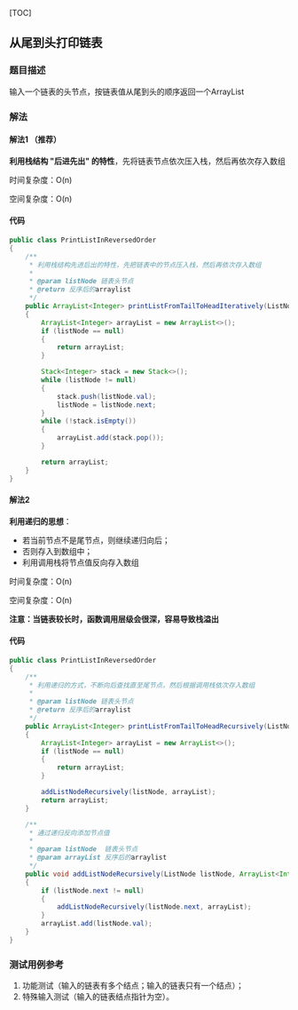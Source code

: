 [TOC]

## 从尾到头打印链表

### 题目描述
输入一个链表的头节点，按链表值从尾到头的顺序返回一个ArrayList

### 解法

#### 解法1 （推荐）
**利用栈结构 "后进先出" 的特性**，先将链表节点依次压入栈，然后再依次存入数组

时间复杂度：O(n)

空间复杂度：O(n)

#### 代码
```java
public class PrintListInReversedOrder
{
    /**
     * 利用栈结构先进后出的特性，先把链表中的节点压入栈，然后再依次存入数组
     *
     * @param listNode 链表头节点
     * @return 反序后的arraylist
     */
    public ArrayList<Integer> printListFromTailToHeadIteratively(ListNode listNode)
    {
        ArrayList<Integer> arrayList = new ArrayList<>();
        if (listNode == null)
        {
            return arrayList;
        }

        Stack<Integer> stack = new Stack<>();
        while (listNode != null)
        {
            stack.push(listNode.val);
            listNode = listNode.next;
        }
        while (!stack.isEmpty())
        {
            arrayList.add(stack.pop());
        }

        return arrayList;
    }
}
```



#### 解法2
**利用递归的思想**：

+ 若当前节点不是尾节点，则继续递归向后；
+ 否则存入到数组中；
+ 利用调用栈将节点值反向存入数组

时间复杂度：O(n)

空间复杂度：O(n) 

**注意：当链表较长时，函数调用层级会很深，容易导致栈溢出**

#### 代码
```java
public class PrintListInReversedOrder
{
    /**
     * 利用递归的方式，不断向后查找直至尾节点，然后根据调用栈依次存入数组
     *
     * @param listNode 链表头节点
     * @return 反序后的arraylist
     */
    public ArrayList<Integer> printListFromTailToHeadRecursively(ListNode listNode)
    {
        ArrayList<Integer> arrayList = new ArrayList<>();
        if (listNode == null)
        {
            return arrayList;
        }

        addListNodeRecursively(listNode, arrayList);
        return arrayList;
    }

    /**
     * 通过递归反向添加节点值
     *
     * @param listNode  链表头节点
     * @param arrayList 反序后的arraylist
     */
    public void addListNodeRecursively(ListNode listNode, ArrayList<Integer> arrayList)
    {
        if (listNode.next != null)
        {
            addListNodeRecursively(listNode.next, arrayList);
        }
        arrayList.add(listNode.val);
    }
}
```



### 测试用例参考
1. 功能测试（输入的链表有多个结点；输入的链表只有一个结点）；
2. 特殊输入测试（输入的链表结点指针为空）。